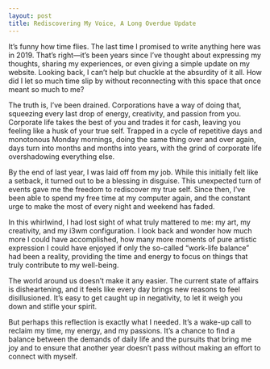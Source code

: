 ```yaml
---
layout: post
title: Rediscovering My Voice, A Long Overdue Update
---
```



It’s funny how time flies. The last time I promised to write anything here was in 2019. That’s right—it’s been years since I’ve thought about expressing my thoughts, sharing my experiences, or even giving a simple update on my website. Looking back, I can’t help but chuckle at the absurdity of it all. How did I let so much time slip by without reconnecting with this space that once meant so much to me?

The truth is, I’ve been drained. Corporations have a way of doing that, squeezing every last drop of energy, creativity, and passion from you. Corporate life takes the best of you and trades it for cash, leaving you feeling like a husk of your true self. Trapped in a cycle of repetitive days and monotonous Monday mornings, doing the same thing over and over again, days turn into months and months into years, with the grind of corporate life overshadowing everything else.

By the end of last year, I was laid off from my job. While this initially felt like a setback, it turned out to be a blessing in disguise. This unexpected turn of events gave me the freedom to rediscover my true self. Since then, I’ve been able to spend my free time at my computer again, and the constant urge to make the most of every night and weekend has faded.

In this whirlwind, I had lost sight of what truly mattered to me: my art, my creativity, and my i3wm configuration. I look back and wonder how much more I could have accomplished, how many more moments of pure artistic expression I could have enjoyed if only the so-called “work-life balance” had been a reality, providing the time and energy to focus on things that truly contribute to my well-being.

The world around us doesn’t make it any easier. The current state of affairs is disheartening, and it feels like every day brings new reasons to feel disillusioned. It’s easy to get caught up in negativity, to let it weigh you down and stifle your spirit.

But perhaps this reflection is exactly what I needed. It’s a wake-up call to reclaim my time, my energy, and my passions. It’s a chance to find a balance between the demands of daily life and the pursuits that bring me joy and to ensure that another year doesn’t pass without making an effort to connect with myself.

